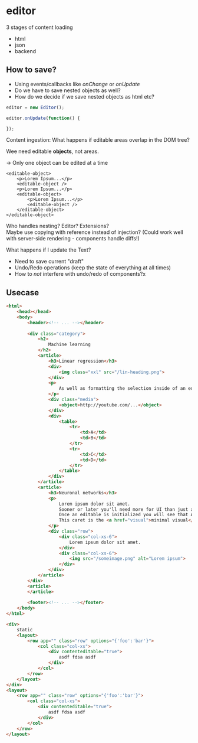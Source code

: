 # editor

3 stages of content loading
- html
- json
- backend

## How to save?

* Using events/callbacks like *onChange* or *onUpdate*
* Do we have to save nested objects as well?
* How do we decide if we save nested objects as html etc?

```js
editor = new Editor();

editor.onUpdate(function() {

});
```

Content ingestion: What happens if editable areas overlap in the DOM tree?

Wee need editable **objects**, not areas.

-> Only one object can be edited at a time

```
<editable-object>
    <p>Lorem Ipsum...</p>
    <editable-object />
    <p>Lorem Ipsum...</p>
    <editable-object>
        <p>Lorem Ipsum...</p>
        <editable-object />
    </editable-object>
</editable-object>
```

Who handles nesting? Editor? Extensions?  
Maybe use copying with reference instead of injection? (Could work well with server-side rendering - components handle diffs!)

What happens if I update the Text?
* Need to save current "draft"
* Undo/Redo operations (keep the state of everything at all times)
 * How to *not* interfere with undo/redo of components?x

## Usecase

```html
<html>
    <head></head>
    <body>
        <header><!-- ... --></header>
        
        <div class="category">
            <h2>
                Machine learning
            </h2>
            <article>
                <h3>Linear regression</h3>
                <div>
                    <img class="xxl" src="/lin-heading.png">                      
                </div>
                <p>
                    As well as formatting the selection inside of an editable, you will want your buttons to also reflect the formatting at the selection inside of an editable.
                </p>
                <div class="media">
                    <object>http://youtube.com/...</object>
                </div>
                <div>
                    <table>
                        <tr>
                            <td>A</td>
                            <td>B</td>
                        </tr>
                        <tr>
                            <td>C</td>
                            <td>D</td>
                        </tr>
                    </table>
                </div>
            </article>
            <article>
                <h3>Neuronal networks</h3>
                <p>
                    Lorem ipsum dolor sit amet.
                    Sooner or later you'll need more for UI than just a caret, so the next section shows you how to add a simple bold button to your UI.
                    Once an editable is initialized you will see that Aloha Editor uses a blinking DIV element as the caret.
                    This caret is the <a href="visual">minimal visual</a> user interface (which you can style and animate with CSS, by the way).
                </p>
                <div class="row">
                    <div class="col-xs-6">
                        Lorem ipsum dolor sit amet.      
                    </div>
                    <div class="col-xs-6">
                        <img src="/someimage.png" alt="Lorem ipsum">  
                    </div>
                </div>
            </article>
        </div>
        <article>
        </article>
        
        <footer><!-- ... --></footer>
    </body>
</html>
```

```html
<div>
    static
    <layout>
        <row app="" class="row" options="{'foo':'bar'}">
            <col class="col-xs">
                <div contenteditable="true">
                    asdf fdsa asdf
                </div>
            </col>
        </row>
    </layout>
</div>
<layout>
    <row app="" class="row" options="{'foo':'bar'}">
        <col class="col-xs">
            <div contenteditable="true">
                asdf fdsa asdf
            </div>
        </col>
    </row>
</layout>
```
